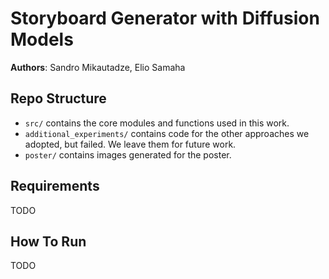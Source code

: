 # Storyboard Generator with Diffusion Models

**Authors**: Sandro Mikautadze, Elio Samaha

## **Repo Structure**

- `src/` contains the core modules and functions used in this work.
- `additional_experiments/` contains code for the other approaches we adopted, but failed. We leave them for future work.
- `poster/` contains images generated for the poster.

## Requirements
TODO

## How To Run
TODO